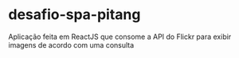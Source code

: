 # desafio-spa-pitang
Aplicação feita em ReactJS que consome a API do Flickr para exibir imagens de acordo com uma consulta
